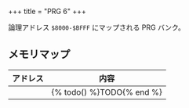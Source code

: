 +++
title = "PRG 6"
+++

論理アドレス `$8000-$BFFF` にマップされる PRG バンク。

## メモリマップ

| アドレス | 内容 |
| -- | -- |
| | {% todo() %}TODO{% end %} |
